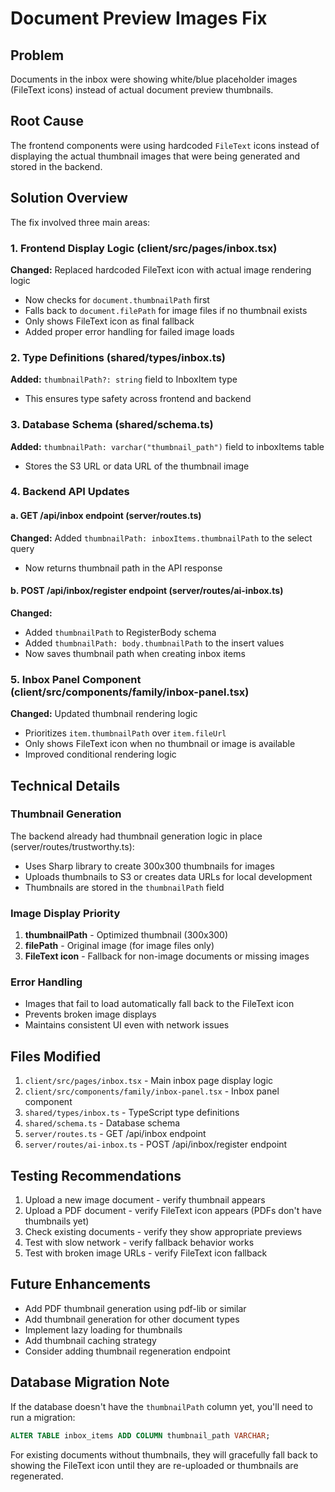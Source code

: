 # Document Preview Images Fix

## Problem
Documents in the inbox were showing white/blue placeholder images (FileText icons) instead of actual document preview thumbnails.

## Root Cause
The frontend components were using hardcoded `FileText` icons instead of displaying the actual thumbnail images that were being generated and stored in the backend.

## Solution Overview
The fix involved three main areas:

### 1. Frontend Display Logic (client/src/pages/inbox.tsx)
**Changed:** Replaced hardcoded FileText icon with actual image rendering logic
- Now checks for `document.thumbnailPath` first
- Falls back to `document.filePath` for image files if no thumbnail exists
- Only shows FileText icon as final fallback
- Added proper error handling for failed image loads

### 2. Type Definitions (shared/types/inbox.ts)
**Added:** `thumbnailPath?: string` field to InboxItem type
- This ensures type safety across frontend and backend

### 3. Database Schema (shared/schema.ts)
**Added:** `thumbnailPath: varchar("thumbnail_path")` field to inboxItems table
- Stores the S3 URL or data URL of the thumbnail image

### 4. Backend API Updates

#### a. GET /api/inbox endpoint (server/routes.ts)
**Changed:** Added `thumbnailPath: inboxItems.thumbnailPath` to the select query
- Now returns thumbnail path in the API response

#### b. POST /api/inbox/register endpoint (server/routes/ai-inbox.ts)
**Changed:** 
- Added `thumbnailPath` to RegisterBody schema
- Added `thumbnailPath: body.thumbnailPath` to the insert values
- Now saves thumbnail path when creating inbox items

### 5. Inbox Panel Component (client/src/components/family/inbox-panel.tsx)
**Changed:** Updated thumbnail rendering logic
- Prioritizes `item.thumbnailPath` over `item.fileUrl`
- Only shows FileText icon when no thumbnail or image is available
- Improved conditional rendering logic

## Technical Details

### Thumbnail Generation
The backend already had thumbnail generation logic in place (server/routes/trustworthy.ts):
- Uses Sharp library to create 300x300 thumbnails for images
- Uploads thumbnails to S3 or creates data URLs for local development
- Thumbnails are stored in the `thumbnailPath` field

### Image Display Priority
1. **thumbnailPath** - Optimized thumbnail (300x300)
2. **filePath** - Original image (for image files only)
3. **FileText icon** - Fallback for non-image documents or missing images

### Error Handling
- Images that fail to load automatically fall back to the FileText icon
- Prevents broken image displays
- Maintains consistent UI even with network issues

## Files Modified
1. `client/src/pages/inbox.tsx` - Main inbox page display logic
2. `client/src/components/family/inbox-panel.tsx` - Inbox panel component
3. `shared/types/inbox.ts` - TypeScript type definitions
4. `shared/schema.ts` - Database schema
5. `server/routes.ts` - GET /api/inbox endpoint
6. `server/routes/ai-inbox.ts` - POST /api/inbox/register endpoint

## Testing Recommendations
1. Upload a new image document - verify thumbnail appears
2. Upload a PDF document - verify FileText icon appears (PDFs don't have thumbnails yet)
3. Check existing documents - verify they show appropriate previews
4. Test with slow network - verify fallback behavior works
5. Test with broken image URLs - verify FileText icon fallback

## Future Enhancements
- Add PDF thumbnail generation using pdf-lib or similar
- Add thumbnail generation for other document types
- Implement lazy loading for thumbnails
- Add thumbnail caching strategy
- Consider adding thumbnail regeneration endpoint

## Database Migration Note
If the database doesn't have the `thumbnailPath` column yet, you'll need to run a migration:
```sql
ALTER TABLE inbox_items ADD COLUMN thumbnail_path VARCHAR;
```

For existing documents without thumbnails, they will gracefully fall back to showing the FileText icon until they are re-uploaded or thumbnails are regenerated.
